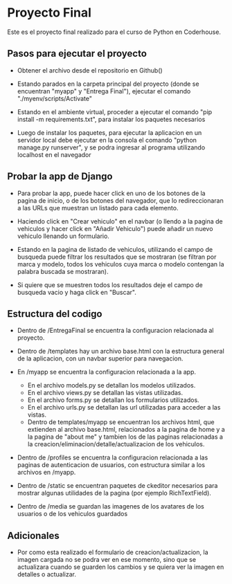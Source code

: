 # Proyecto Final
Este es el proyecto final realizado para el curso de Python en Coderhouse.

## Pasos para ejecutar el proyecto
- Obtener el archivo desde el repositorio en Github()

- Estando parados en la carpeta principal del proyecto (donde se encuentran "myapp" y "Entrega Final"), ejecutar el comando "./myenv/scripts/Activate"

- Estando en el ambiente virtual, proceder a ejecutar el comando "pip install -m requirements.txt", para instalar los paquetes necesarios

- Luego de instalar los paquetes, para ejecutar la aplicacion en un servidor local debe ejecutar en la consola el comando "python manage.py runserver", y se podra ingresar al programa utilizando localhost en el navegador

## Probar la app de Django
- Para probar la app, puede hacer click en uno de los botones de la pagina de inicio, o de los botones del navegador, que lo redireccionaran a las URLs que muestran un listado para cada elemento.

- Haciendo click en "Crear vehiculo" en el navbar (o llendo a la pagina de vehiculos y hacer click en "Añadir Vehiculo") puede añadir un nuevo vehiculo llenando un formulario.

- Estando en la pagina de listado de vehiculos, utilizando el campo de busqueda puede filtrar los resultados que se mostraran (se filtran por marca y modelo, todos los vehiculos cuya marca o modelo contengan la palabra buscada se mostraran).

- Si quiere que se muestren todos los resultados deje el campo de busqueda vacio y haga click en "Buscar".

## Estructura del codigo
- Dentro de /EntregaFinal se encuentra la configuracion relacionada al proyecto.

- Dentro de /templates hay un archivo base.html con la estructura general de la aplicacion, con un navbar superior para navegacion.

- En /myapp se encuentra la configuracion relacionada a la app.
    - En el archivo models.py se detallan los modelos utilizados.
    - En el archivo views.py se detallan las vistas utilizadas.
    - En el archivo forms.py se detallan los formularios utilizados.
    - En el archivo urls.py se detallan las url utilizadas para acceder a las vistas.
    - Dentro de templates/myapp se encuentran los archivos html, que extienden al archivo base.html, relacionados a la pagina de home y a la pagina de "about me" y tambien los de las paginas relacionadas a la creacion/eliminacion/detalle/actualizacion de los vehiculos.

- Dentro de /profiles se encuentra la configuracion relacionada a las paginas de autenticacion de usuarios, con estructura similar a los archivos en /myapp.

- Dentro de /static se encuentran paquetes de ckeditor necesarios para mostrar algunas utilidades de la pagina (por ejemplo RichTextField).

- Dentro de /media se guardan las imagenes de los avatares de los usuarios o de los vehiculos guardados

## Adicionales
- Por como esta realizado el formulario de creacion/actualizacion, la imagen cargada no se podra ver en ese momento, sino que se actualizara cuando se guarden los cambios y se quiera ver la imagen en detalles o actualizar.